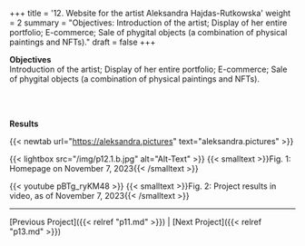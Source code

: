 +++
title = '12. Website for the artist Aleksandra Hajdas-Rutkowska'
weight = 2
summary = "Objectives: Introduction of the artist; Display of her entire portfolio; E-commerce; Sale of phygital objects (a combination of physical paintings and NFTs)."
draft = false
+++


**Objectives**  
Introduction of the artist; Display of her entire portfolio; E-commerce; Sale of phygital objects (a combination of physical paintings and NFTs).

</br></br>  

**Results**  

{{< newtab url="https://aleksandra.pictures" text="aleksandra.pictures" >}}

{{< lightbox src="/img/p12.1.b.jpg" alt="Alt-Text" >}}
{{< smalltext >}}Fig. 1: Homepage on November 7, 2023{{< /smalltext >}}


{{< youtube pBTg_ryKM48 >}}
{{< smalltext >}}Fig. 2: Project results in video, as of November 7, 2023{{< /smalltext >}}

---

[Previous Project]({{< relref "p11.md" >}}) | [Next Project]({{< relref "p13.md" >}})